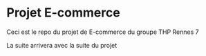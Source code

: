 # Projet E-commerce

Ceci est le repo du projet de E-commerce du groupe THP Rennes 7

La suite arrivera avec la suite du projet
